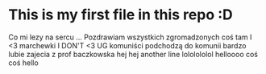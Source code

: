 # This is my first file in this repo :D
Co mi lezy na sercu ...
Pozdrawiam wszystkich zgromadzonych
coś tam
I <3 marchewki
I DON'T <3 UG
komuniści podchodzą do komunii
bardzo lubie zajecia z prof baczkowska
hej hej
another line lololololol
helloooo
coś coś
hello

